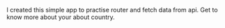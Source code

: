 I created  this simple app to practise router and fetch data from api.
Get to know more about your about country.

